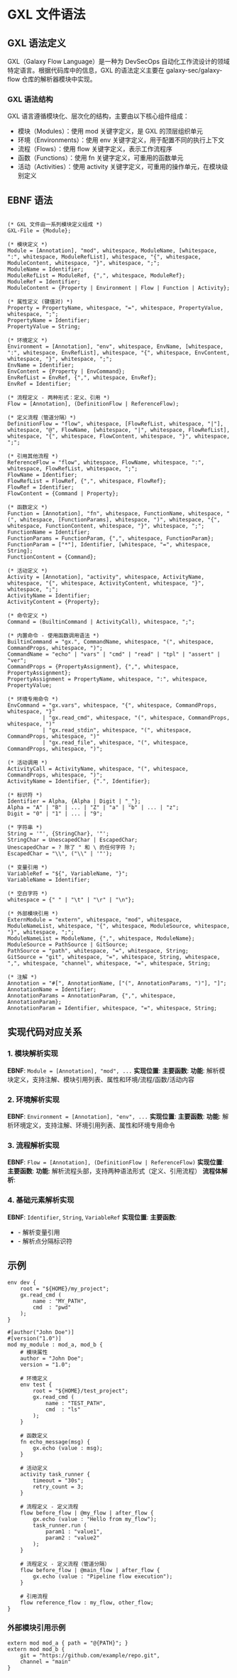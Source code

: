 
# GXL 文件语法

## GXL 语法定义
GXL（Galaxy Flow Language）是一种为 DevSecOps 自动化工作流设计的领域特定语言。根据代码库中的信息，GXL 的语法定义主要在 galaxy-sec/galaxy-flow 仓库的解析器模块中实现。

### GXL 语法结构
GXL 语言遵循模块化、层次化的结构，主要由以下核心组件组成：

* 模块（Modules）：使用 mod 关键字定义，是 GXL 的顶层组织单元
* 环境（Environments）：使用 env 关键字定义，用于配置不同的执行上下文
* 流程（Flows）：使用 flow 关键字定义，表示工作流程序
* 函数（Functions）：使用 fn 关键字定义，可重用的函数单元
* 活动（Activities）：使用 activity 关键字定义，可重用的操作单元，在模块级别定义


## EBNF 语法
```EBNF

(* GXL 文件由一系列模块定义组成 *)
GXL-File = {Module};

(* 模块定义 *)
Module = [Annotation], "mod", whitespace, ModuleName, [whitespace, ":", whitespace, ModuleRefList], whitespace, "{", whitespace, ModuleContent, whitespace, "}", whitespace, ";";
ModuleName = Identifier;
ModuleRefList = ModuleRef, {",", whitespace, ModuleRef};
ModuleRef = Identifier;
ModuleContent = {Property | Environment | Flow | Function | Activity};

(* 属性定义 (键值对) *)
Property = PropertyName, whitespace, "=", whitespace, PropertyValue, whitespace, ";";
PropertyName = Identifier;
PropertyValue = String;

(* 环境定义 *)
Environment = [Annotation], "env", whitespace, EnvName, [whitespace, ":", whitespace, EnvRefList], whitespace, "{", whitespace, EnvContent, whitespace, "}", whitespace, ";";
EnvName = Identifier;
EnvContent = {Property | EnvCommand};
EnvRefList = EnvRef, {",", whitespace, EnvRef};
EnvRef = Identifier;

(* 流程定义 - 两种形式：定义、引用 *)
Flow = [Annotation], (DefinitionFlow | ReferenceFlow);

(* 定义流程（管道分隔）*)
DefinitionFlow = "flow", whitespace, [FlowRefList, whitespace, "|"], whitespace, "@", FlowName, [whitespace, "|", whitespace, FlowRefList], whitespace, "{", whitespace, FlowContent, whitespace, "}", whitespace, ";";

(* 引用其他流程 *)
ReferenceFlow = "flow", whitespace, FlowName, whitespace, ":", whitespace, FlowRefList, whitespace, ";";
FlowName = Identifier;
FlowRefList = FlowRef, {",", whitespace, FlowRef};
FlowRef = Identifier;
FlowContent = {Command | Property};

(* 函数定义 *)
Function = [Annotation], "fn", whitespace, FunctionName, whitespace, "(", whitespace, [FunctionParams], whitespace, ")", whitespace, "{", whitespace, FunctionContent, whitespace, "}", whitespace, ";";
FunctionName = Identifier;
FunctionParams = FunctionParam, {",", whitespace, FunctionParam};
FunctionParam = ["*"], Identifier, [whitespace, "=", whitespace, String];
FunctionContent = {Command};

(* 活动定义 *)
Activity = [Annotation], "activity", whitespace, ActivityName, whitespace, "{", whitespace, ActivityContent, whitespace, "}", whitespace, ";";
ActivityName = Identifier;
ActivityContent = {Property};

(* 命令定义 *)
Command = (BuiltinCommand | ActivityCall), whitespace, ";";

(* 内置命令 - 使用函数调用语法 *)
BuiltinCommand = "gx.", CommandName, whitespace, "(", whitespace, CommandProps, whitespace, ")";
CommandName = "echo" | "vars" | "cmd" | "read" | "tpl" | "assert" | "ver";
CommandProps = {PropertyAssignment}, {",", whitespace, PropertyAssignment};
PropertyAssignment = PropertyName, whitespace, ":", whitespace, PropertyValue;

(* 环境专用命令 *)
EnvCommand = "gx.vars", whitespace, "{", whitespace, CommandProps, whitespace, "}"
           | "gx.read_cmd", whitespace, "(", whitespace, CommandProps, whitespace, ")"
           | "gx.read_stdin", whitespace, "(", whitespace, CommandProps, whitespace, ")"
           | "gx.read_file", whitespace, "(", whitespace, CommandProps, whitespace, ")";

(* 活动调用 *)
ActivityCall = ActivityName, whitespace, "(", whitespace, CommandProps, whitespace, ")";
ActivityName = Identifier, {".", Identifier};

(* 标识符 *)
Identifier = Alpha, {Alpha | Digit | "_"};
Alpha = "A" | "B" | ... | "Z" | "a" | "b" | ... | "z";
Digit = "0" | "1" | ... | "9";

(* 字符串 *)
String = '"', {StringChar}, '"';
StringChar = UnescapedChar | EscapedChar;
UnescapedChar = ? 除了 " 和 \ 的任何字符 ?;
EscapedChar = "\\", ("\\" | '"');

(* 变量引用 *)
VariableRef = "${", VariableName, "}";
VariableName = Identifier;

(* 空白字符 *)
whitespace = {" " | "\t" | "\r" | "\n"};

(* 外部模块引用 *)
ExternModule = "extern", whitespace, "mod", whitespace, ModuleNameList, whitespace, "{", whitespace, ModuleSource, whitespace, "}", whitespace, ";";
ModuleNameList = ModuleName, {",", whitespace, ModuleName};
ModuleSource = PathSource | GitSource;
PathSource = "path", whitespace, "=", whitespace, String;
GitSource = "git", whitespace, "=", whitespace, String, whitespace, ",", whitespace, "channel", whitespace, "=", whitespace, String;

(* 注解 *)
Annotation = "#[", AnnotationName, ["(", AnnotationParams, ")"], "]";
AnnotationName = Identifier;
AnnotationParams = AnnotationParam, {",", whitespace, AnnotationParam};
AnnotationParam = Identifier, whitespace, "=", whitespace, String;
```




## 实现代码对应关系

### 1. 模块解析实现
**EBNF**: `Module = [Annotation], "mod", ...`
**实现位置**: <mcfile name="stc_mod.rs" path="/Users/zuowenjian/devspace/galaxy/galaxy-flow/src/parser/stc_mod.rs"></mcfile>
**主要函数**: <mcsymbol name="gal_stc_mod" filename="stc_mod.rs" path="/Users/zuowenjian/devspace/galaxy/galaxy-flow/src/parser/stc_mod.rs" startline="40" type="function"></mcsymbol>
**功能**: 解析模块定义，支持注解、模块引用列表、属性和环境/流程/函数/活动内容

### 2. 环境解析实现
**EBNF**: `Environment = [Annotation], "env", ...`
**实现位置**: <mcfile name="stc_env.rs" path="/Users/zuowenjian/devspace/galaxy/galaxy-flow/src/parser/stc_env.rs"></mcfile>
**主要函数**: <mcsymbol name="gal_stc_env" filename="stc_env.rs" path="/Users/zuowenjian/devspace/galaxy/galaxy-flow/src/parser/stc_env.rs" startline="48" type="function"></mcsymbol>
**功能**: 解析环境定义，支持注解、环境引用列表、属性和环境专用命令

### 3. 流程解析实现
**EBNF**: `Flow = [Annotation], (DefinitionFlow | ReferenceFlow)`
**实现位置**: <mcfile name="stc_flow/head.rs" path="/Users/zuowenjian/devspace/galaxy/galaxy-flow/src/parser/stc_flow/head.rs"></mcfile>
**主要函数**: <mcsymbol name="galaxy_flow_head" filename="head.rs" path="/Users/zuowenjian/devspace/galaxy/galaxy-flow/src/parser/stc_flow/head.rs" startline="15" type="function"></mcsymbol>
**功能**: 解析流程头部，支持两种语法形式（定义、引用流程）
**流程体解析**: <mcsymbol name="gal_stc_flow_body" filename="body.rs" path="/Users/zuowenjian/devspace/galaxy/galaxy-flow/src/parser/stc_flow/body.rs" startline="11" type="function"></mcsymbol>

### 4. 基础元素解析实现
**EBNF**: `Identifier`, `String`, `VariableRef`
**实现位置**: <mcfile name="atom.rs" path="/Users/zuowenjian/devspace/galaxy/galaxy-flow/src/parser/atom.rs"></mcfile>
**主要函数**: 
- <mcsymbol name="take_var_ref_name" filename="atom.rs" path="/Users/zuowenjian/devspace/galaxy/galaxy-flow/src/parser/atom.rs" startline="47" type="function"></mcsymbol> - 解析变量引用
- <mcsymbol name="take_dot_pair" filename="atom.rs" path="/Users/zuowenjian/devspace/galaxy/galaxy-flow/src/parser/atom.rs" startline="30" type="function"></mcsymbol> - 解析点分隔标识符


## 示例
```gxl
env dev {
    root = "${HOME}/my_project";
    gx.read_cmd (
        name : "MY_PATH",
        cmd  : "pwd"
    );
}
```

```gxl
#[author("John Doe")]
#[version("1.0")]
mod my_module : mod_a, mod_b {
    # 模块属性
    author = "John Doe";
    version = "1.0";

    # 环境定义
    env test {
        root = "${HOME}/test_project";
        gx.read_cmd (
            name : "TEST_PATH",
            cmd  : "ls"
        );
    }

    # 函数定义
    fn echo_message(msg) {
        gx.echo (value : msg);
    }

    # 活动定义
    activity task_runner {
        timeout = "30s";
        retry_count = 3;
    }

    # 流程定义 - 定义流程
    flow before_flow | @my_flow | after_flow {
        gx.echo (value : "Hello from my_flow");
        task_runner.run (
            param1 : "value1",
            param2 : "value2"
        );
    }

    # 流程定义 - 定义流程（管道分隔）
    flow before_flow | @main_flow | after_flow {
        gx.echo (value : "Pipeline flow execution");
    }

    # 引用流程
    flow reference_flow : my_flow, other_flow;
}
```

### 外部模块引用示例
```gxl
extern mod mod_a { path = "@{PATH}"; }
extern mod mod_b { 
    git = "https://github.com/example/repo.git", 
    channel = "main" 
}
```
